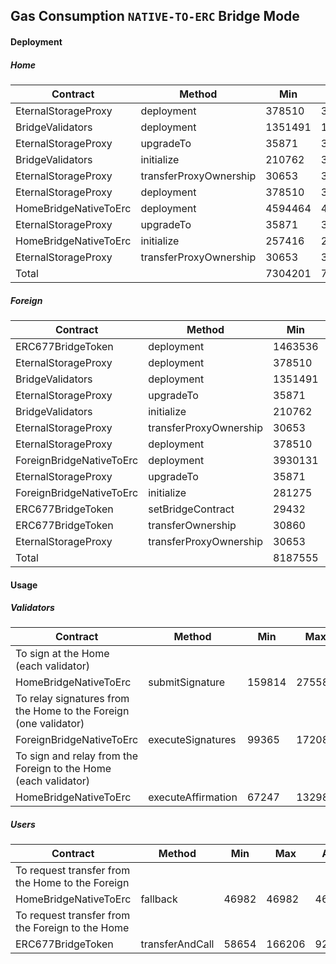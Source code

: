 ## Gas Consumption `NATIVE-TO-ERC` Bridge Mode

#### Deployment
##### Home
 Contract | Method | Min | Max | Avg
----  | ---- | ---- | ---- | ----
EternalStorageProxy|deployment|378510|378510|378510
BridgeValidators|deployment|1351491|1351491|1351491
EternalStorageProxy|upgradeTo|35871|30924|30913
BridgeValidators|initialize|210762|306607|270900
EternalStorageProxy|transferProxyOwnership|30653|30653|30653
EternalStorageProxy|deployment|378510|378510|378510
HomeBridgeNativeToErc|deployment|4594464|4594464|4594464
EternalStorageProxy|upgradeTo|35871|30924|30913
HomeBridgeNativeToErc|initialize|257416|258312|258003
EternalStorageProxy|transferProxyOwnership|30653|30653|30653
Total| |7304201|7391048|7355010

##### Foreign
 Contract | Method | Min | Max | Avg
----  | ---- | ---- | ---- | ----
ERC677BridgeToken|deployment|1463536|1464560|1464170
EternalStorageProxy|deployment|378510|378510|378510
BridgeValidators|deployment|1351491|1351491|1351491
EternalStorageProxy|upgradeTo|35871|30924|30913
BridgeValidators|initialize|210762|306607|270900
EternalStorageProxy|transferProxyOwnership|30653|30653|30653
EternalStorageProxy|deployment|378510|378510|378510
ForeignBridgeNativeToErc|deployment|3930131|3930131|3930131
EternalStorageProxy|upgradeTo|35871|30924|30913
ForeignBridgeNativeToErc|initialize|281275|281339|281328
ERC677BridgeToken|setBridgeContract|29432|44432|39432
ERC677BridgeToken|transferOwnership|30860|30924|30913
EternalStorageProxy|transferProxyOwnership|30653|30653|30653
Total| |8187555|8289658|8248517

#### Usage

##### Validators

 Contract | Method | Min | Max | Avg
----  | ---- | ---- | ---- | ----
To sign at the Home (each validator)|
HomeBridgeNativeToErc|submitSignature|159814|275587|220654
To relay signatures from the Home to the Foreign (one validator)|
ForeignBridgeNativeToErc|executeSignatures|99365|172087|138314
To sign and relay from the Foreign to the Home (each validator)|
HomeBridgeNativeToErc|executeAffirmation|67247|132985|101980

##### Users

 Contract | Method | Min | Max | Avg
----  | ---- | ---- | ---- | ----
To request transfer from the Home to the Foreign|
HomeBridgeNativeToErc|fallback|46982|46982|46982
To request transfer from the Foreign to the Home|
ERC677BridgeToken|transferAndCall|58654|166206|92597  
